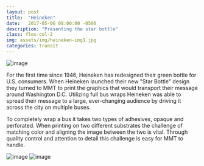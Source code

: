 ```yaml
---
layout: post
title:  "Heineken"
date:   2017-05-06 08:00:00 -0500
description: "Presenting the star bottle"
class: flex-col-2
img: assets/img/heineken-img1.jpg
categories: transit
---
```


![image](../../assets/img/heineken-hero.jpg "Heineken Hero")

<span>F</span>or the first time since 1946, Heineken has redesigned their green bottle for U.S. consumers. When Heineken launched their new "Star Bottle" design they turned to MMT to print the graphics that would transport their message around Washington D.C. Utilizing full bus wraps Heineken was able to spread their message to a large, ever-changing audience by driving it across the city on multiple buses.

To completely wrap a bus it takes two types of adhesives, opaque and perforated. When printing on two different substrates the challenge of matching color and aligning the image between the two is vital. Through quality control and attention to detail this challenge is easy for MMT to handle.

![image](../../assets/img/heineken-img2.jpg "Heineken on the road")
![image](../../assets/img/heineken-img3.jpg "Heineken close up")
